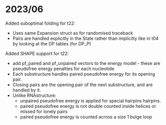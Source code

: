 
# 2023/06

Added suboptimal folding for t22:
- Uses same Expansion struct as for randomised traceback
- Pairs are handled explicitly in the State rather than implicitly like in t04
  by looking at the DP tables (for DP_P)

Added SHAPE support for t22:
- add pf_paired and pf_unpaired vectors to the energy model - these are
  pseudofree energy penalties for each nucleotide
- Each substructure handles paired pseudofree energy for its opening pair.
- Closing pairs are the opening pair of the next substructure, and are handled
  by it.
- Unlike RNAstructure:
  - unpaired pseudofree energy is applied for special hairpins
    hairpins.
  - paired pseudofree energy is not double counted inside helices or missed for
    lonely pairs
  - paired pseudofree energy is counted across a size 1 bulge loop
